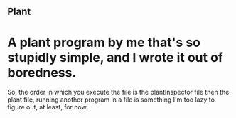 ## Plant

# A plant program by me that's so stupidly simple, and I wrote it out of boredness.

So, the order in which you execute the file is the plantInspector file then the plant file, running another program in a file is something I'm too lazy to figure out, at least, for now.
